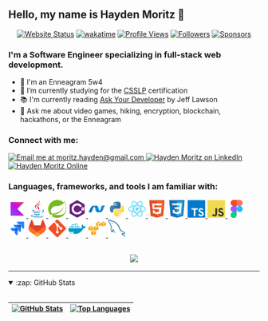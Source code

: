 ## Hello, my name is Hayden Moritz 👋

<div align="center">

  [![Website Status](https://img.shields.io/website?url=https%3A%2F%2Fhmoritz.dev)](https://hmoritz.dev)
  [![wakatime](https://wakatime.com/badge/user/0b07d82c-6e21-405d-8387-34b9a09fdba6.svg)](https://wakatime.com/@0b07d82c-6e21-405d-8387-34b9a09fdba6)
  [![Profile Views](https://komarev.com/ghpvc/?username=MoritzHayden)](https://github.com/MoritzHayden)
  [![Followers](https://img.shields.io/github/followers/MoritzHayden)](https://github.com/MoritzHayden)
  [![Sponsors](https://img.shields.io/github/sponsors/MoritzHayden)](https://github.com/sponsors/MoritzHayden)

</div>

### I'm a Software Engineer specializing in full-stack web development.

- 🧠 I'm an Enneagram 5w4
- 🌱 I’m currently studying for the [CSSLP](https://www.isc2.org/Certifications/CSSLP) certification
- 📚 I'm currently reading [Ask Your Developer][book] by Jeff Lawson
- 💬 Ask me about video games, hiking, encryption, blockchain, hackathons, or the Enneagram

### Connect with me:
<p align="left">	<p align="left">
  <a href="mailto:me@hmoritz.dev" target="_blank">
  <img src="https://img.shields.io/badge/Gmail-D14836?style=for-the-badge&logo=gmail&logoColor=white" alt="Email me at moritz.hayden@gmail.com" style="vertical-align:top margin:6px 4px">
    </a>
  <a href="https://linkedin.com/in/haydenmoritz" target="_blank">
    <img src="https://img.shields.io/badge/LinkedIn-0077B5?style=for-the-badge&logo=linkedin&logoColor=white" alt="Hayden Moritz on LinkedIn" style="vertical-align:top margin:6px 4px">
  </a>
  <a href="https://hmoritz.dev" target="_blank">
    <img src="https://img.shields.io/badge/website-000000?style=for-the-badge&logo=About.me&logoColor=white" alt="Hayden Moritz Online" style="vertical-align:top margin:6px 4px">
  </a>
</p>

### Languages, frameworks, and tools I am familiar with:

<div align="left">
  <a href="https://kotlinlang.org/" target="_blank">
    <img src="https://raw.githubusercontent.com/devicons/devicon/2ae2a900d2f041da66e950e4d48052658d850630/icons/kotlin/kotlin-original.svg" alt="Kotlin" width="36px">
  </a>
  <a href="https://www.java.com/" target="_blank">
    <img src="https://raw.githubusercontent.com/devicons/devicon/d98a72cb9a6d8e543ddbddc32bac231572349e96/icons/java/java-original.svg" alt="Java" width="36px">
  </a>
  <a href="https://spring.io/" target="_blank">
    <img src="https://raw.githubusercontent.com/devicons/devicon/9f4f5cdb393299a81125eb5127929ea7bfe42889/icons/spring/spring-original.svg" alt="Spring" width="36px">
  </a>
  <a href="https://docs.microsoft.com/en-us/dotnet/csharp/" target="_blank">
    <img src="https://raw.githubusercontent.com/devicons/devicon/2ae2a900d2f041da66e950e4d48052658d850630/icons/csharp/csharp-plain.svg" alt="C#" width="36px">
  </a>
  <a href="https://dotnet.microsoft.com/en-us/" target="_blank">
    <img src="https://github.com/devicons/devicon/blob/9f4f5cdb393299a81125eb5127929ea7bfe42889/icons/dot-net/dot-net-original.svg" alt=".NET" width="36px">
  </a>
  <a href="https://www.python.org/" target="_blank">
    <img src="https://raw.githubusercontent.com/devicons/devicon/ac557d6ff33ff370a5db99f97aeab35ea5c67fbd/icons/python/python-original.svg" alt="Python" width="36px">
  </a>
  <!--
  <a href="https://www.ruby-lang.org/en/" target="_blank">
    <img src="https://raw.githubusercontent.com/devicons/devicon/9f4f5cdb393299a81125eb5127929ea7bfe42889/icons/ruby/ruby-original.svg" alt="Ruby" width="36px">
  </a>
  <a href="https://rubyonrails.org/" target="_blank">
    <img src="https://raw.githubusercontent.com/devicons/devicon/2ae2a900d2f041da66e950e4d48052658d850630/icons/rails/rails-plain-wordmark.svg" alt="Ruby on Rails" width="36px">
  </a>
  -->
  <a href="https://reactjs.org/" target="_blank">
    <img src="https://raw.githubusercontent.com/devicons/devicon/ac557d6ff33ff370a5db99f97aeab35ea5c67fbd/icons/react/react-original.svg" alt="React" width="36px">
  </a>
  <a href="https://developer.mozilla.org/en-US/docs/Web/Guide/HTML/HTML5" target="_blank">
    <img src="https://raw.githubusercontent.com/devicons/devicon/ac557d6ff33ff370a5db99f97aeab35ea5c67fbd/icons/html5/html5-original.svg" alt="HTML5" width="36px">
  </a>
  <a href="https://developer.mozilla.org/en-US/docs/Archive/CSS3" target="_blank">
    <img src="https://raw.githubusercontent.com/devicons/devicon/ac557d6ff33ff370a5db99f97aeab35ea5c67fbd/icons/css3/css3-original.svg" alt="CSS" width="36px">
  </a>
  <a href="https://www.typescriptlang.org/" target="_blank">
    <img src="https://raw.githubusercontent.com/devicons/devicon/d98a72cb9a6d8e543ddbddc32bac231572349e96/icons/typescript/typescript-plain.svg" alt="TypeScript" width="36px">
  </a>
  <a href="https://developer.mozilla.org/en-US/docs/Web/JavaScript" target="_blank">
    <img src="https://raw.githubusercontent.com/devicons/devicon/ac557d6ff33ff370a5db99f97aeab35ea5c67fbd/icons/javascript/javascript-original.svg" alt="JavaScript" width="36px">
  </a>
  <a href="https://www.figma.com/" target="_blank">
    <img src="https://raw.githubusercontent.com/devicons/devicon/868a45582cbb52c4302a28ed5ded0b015a3ffae7/icons/figma/figma-original.svg" alt="Figma" width="36px">
  </a>
  <a href="https://www.atlassian.com/software/jira" target="_blank">
    <img src="https://raw.githubusercontent.com/devicons/devicon/00f02ef57fb7601fd1ddcc2fe6fe670fef3ae3e4/icons/jira/jira-original.svg" alt="Jira" width="36px">
  </a>
  <a href="https://gitlab.com/MoritzHayden" target="_blank">
    <img src="https://raw.githubusercontent.com/devicons/devicon/946857079b5357c3ef5c1198e7822bd875fbd719/icons/gitlab/gitlab-original.svg" alt="GitLab" width="36px">
  </a>
   <a href="https://github.com/moritzhayden/" target="_blank">
    <img src="https://raw.githubusercontent.com/devicons/devicon/ac557d6ff33ff370a5db99f97aeab35ea5c67fbd/icons/git/git-original.svg" alt="Git" width="36px">
  </a>
  <a href="https://docker.com/" target="_blank">
    <img src="https://raw.githubusercontent.com/devicons/devicon/d98a72cb9a6d8e543ddbddc32bac231572349e96/icons/docker/docker-plain.svg" alt="Docker" width="36px">
  </a>
  <a href="https://aws.amazon.com/" target="_blank">
    <img src="https://raw.githubusercontent.com/devicons/devicon/ac557d6ff33ff370a5db99f97aeab35ea5c67fbd/icons/amazonwebservices/amazonwebservices-original.svg" alt="AWS" width="36px">
  </a>
  <a href="https://www.mysql.com/" target="_blank">
    <img src="https://raw.githubusercontent.com/devicons/devicon/9f4f5cdb393299a81125eb5127929ea7bfe42889/icons/mysql/mysql-original.svg" alt="MySQL" width="36px">
  </a>
</div>

<!-- ### Interested in working together?
Feel free to take a look at my resume ([PDF](https://hmoritz.dev/resume)) ([Source](https://github.com/MoritzHayden/Resume/blob/main/Resume.tex)). -->

</br>

<p align="center">
  <img src="https://readme-typing-svg.herokuapp.com?font=share+tech&duration=6000&color=7EFE00&width=200&lines=Hack+The+Planet">
</p>

---

<details open>
  <summary>:zap: GitHub Stats</summary>
  
  <br>
  
  | [![GitHub Stats](https://github-readme-stats.vercel.app/api?username=MoritzHayden&theme=chartreuse-dark&show_icons=true&count_private=true)](https://github.com/anuraghazra/github-readme-stats) | [![Top Languages](https://github-readme-stats.vercel.app/api/top-langs/?username=MoritzHayden&layout=compact&theme=chartreuse-dark&hide=html,css)](https://github.com/anuraghazra/github-readme-stats)
| -- | -- |

</details>

<!--Config-->
[ramseyUrl]: https://www.ramseyinhouse.com/
[book]: https://www.amazon.com/Ask-Your-Developer-Software-Developers/dp/0063018292
